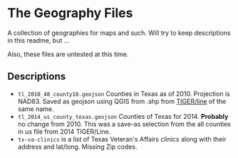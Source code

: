 The Geography Files
===================

A collection of geographies for maps and such. Will try to keep descriptions in this readme, but ...

Also, these files are untested at this time.

## Descriptions

* `tl_2010_48_county10.geojson` Counties in Texas as of 2010. Projection is NAD83. Saved as geojson using QGIS from .shp from [TIGER/line](https://www.census.gov/geo/maps-data/data/tiger-line.html) of the same name.
* `tl_2014_us_county_texas.geojson` Counties of Texas for 2014. **Probably** no change from 2010. This was a save-as selection from the all counties in us file from 2014 TIGER/Line.
* `tx-va-clinics` is a list of Texas Veteran's Affairs clinics along with their address and lat/long. Missing Zip codes.